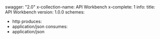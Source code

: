 swagger: "2.0"
x-collection-name: API Workbench
x-complete: 1
info:
  title: API Workbench
  version: 1.0.0
schemes:
- http
produces:
- application/json
consumes:
- application/json